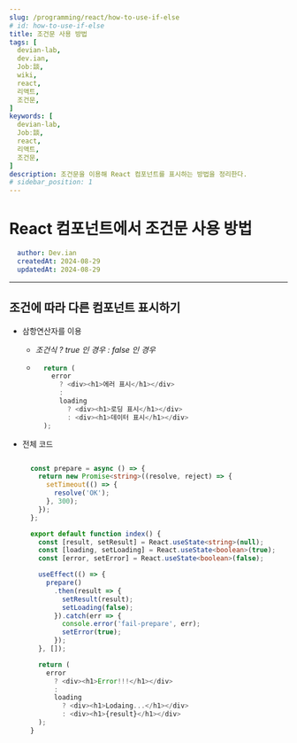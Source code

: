 ```yaml
---
slug: /programming/react/how-to-use-if-else
# id: how-to-use-if-else
title: 조건문 사용 방법
tags: [
  devian-lab, 
  dev.ian,
  Jobː談,
  wiki,
  react,
  리액트,
  조건문,
]
keywords: [
  devian-lab,
  Jobː談,
  react,
  리액트,
  조건문,
]
description: 조건문을 이용해 React 컴포넌트를 표시하는 방법을 정리한다. 
# sidebar_position: 1
---
```


<!--title -->
# React 컴포넌트에서 조건문 사용 방법
<!--//title -->

<!-- 
```json
{
  "author": "Dev.ian",
  "createdAt": "2024-08-29",
  "updatedAt": "2024-08-29"
}
``` 
-->

```yaml
  author: Dev.ian
  createdAt: 2024-08-29
  updatedAt: 2024-08-29
```


---

## 조건에 따라 다른 컴포넌트 표시하기

  - 삼항연산자를 이용
    + _조건식 ? true 인 경우 : false 인 경우_
    + ```typescript
        return (
          error
            ? <div><h1>에러 표시</h1></div>
            :
            loading
              ? <div><h1>로딩 표시</h1></div>
              : <div><h1>데이터 표시</h1></div>
        );
      ```

  - 전체 코드

    ```typescript

      const prepare = async () => {
        return new Promise<string>((resolve, reject) => {
          setTimeout(() => {
            resolve('OK');
          }, 300);
        });
      };

      export default function index() {
        const [result, setResult] = React.useState<string>(null);
        const [loading, setLoading] = React.useState<boolean>(true);
        const [error, setError] = React.useState<boolean>(false);

        useEffect(() => {
          prepare()
            .then(result => {
              setResult(result);
              setLoading(false);
            }).catch(err => {
              console.error('fail-prepare', err);
              setError(true);
            });
        }, []);

        return (
          error
            ? <div><h1>Error!!!</h1></div>
            :
            loading
              ? <div><h1>Lodaing...</h1></div>
              : <div><h1>{result}</h1></div>
        );
      }

    ```